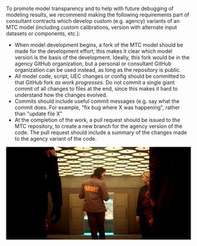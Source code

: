 To promote model transparency and to help with future debugging of modeling results, we recommend making the following requirements part of consultant contracts which develop custom (e.g. agency) variants of an MTC model (including custom calibrations, version with alternate input datasets or components, etc.):
* When model development begins, a fork of the MTC model should be made for the development effort; this makes it clear which model version is the basis of the development.  Ideally, this fork would be in the agency GitHub organization, but a personal or consultant GitHub organization can be used instead, as long as the repository is public.
* All model code, script, UEC changes or config should be committed to that GitHub fork _as work progresses_.  Do not commit a single giant commit of all changes to files at the end, since this makes it hard to understand how the changes evolved.
* Commits should include useful commit messages (e.g. say what the commit does. For example, "fix bug where X was happening", rather than "update file X"
* At the completion of the work, a pull request should be issued to the MTC repository, to create a new branch for the agency version of the code.  The pull request should include a summary of the changes made to the agency variant of the code.


![](https://github.com/BayAreaMetro/modeling-website/blob/f7df6460b56860b08509533b7f6e677f0ed3a22b/foswiki_imgs/LokiVariant.jpg)